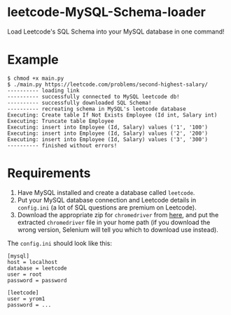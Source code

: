 # leetcode-MySQL-Schema-loader

Load Leetcode's SQL Schema into your MySQL database in one command!

# Example

```
$ chmod +x main.py
$ ./main.py https://leetcode.com/problems/second-highest-salary/
---------- loading link
---------- successfully connected to MySQL leetcode db!
---------- successfully downloaded SQL Schema!
---------- recreating schema in MySQL's leetcode database
Executing: Create table If Not Exists Employee (Id int, Salary int)
Executing: Truncate table Employee
Executing: insert into Employee (Id, Salary) values ('1', '100')
Executing: insert into Employee (Id, Salary) values ('2', '200')
Executing: insert into Employee (Id, Salary) values ('3', '300')
---------- finished without errors!
```

# Requirements
1) Have MySQL installed and create a database called `leetcode`.
2) Put your MySQL database connection and Leetcode details in `config.ini` (a lot of SQL questions are premium on Leetcode).
3) Download the appropriate zip for `chromedriver` from [here](https://sites.google.com/a/chromium.org/chromedriver/downloads), and put the extracted `chromedriver` file in your home path (if you download the wrong version, Selenium will tell you which to download use instead).  

The `config.ini` should look like this:
```
[mysql]
host = localhost
database = leetcode
user = root
password = password

[leetcode]
user = yrom1
password = ...
```
